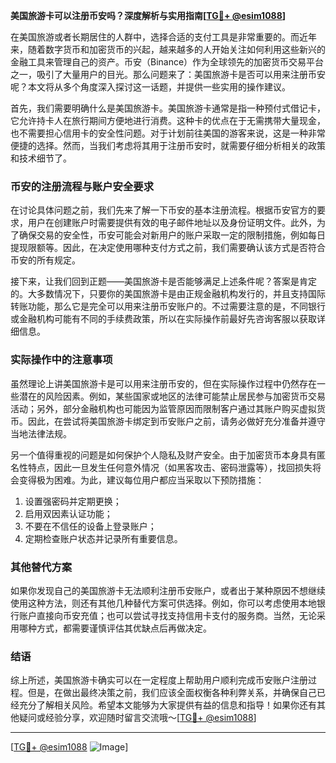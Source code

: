 **美国旅游卡可以注册币安吗？深度解析与实用指南[[TG💪+ @esim1088](https://t.me/s/esim1088)]**

在美国旅游或者长期居住的人群中，选择合适的支付工具是非常重要的。而近年来，随着数字货币和加密货币的兴起，越来越多的人开始关注如何利用这些新兴的金融工具来管理自己的资产。币安（Binance）作为全球领先的加密货币交易平台之一，吸引了大量用户的目光。那么问题来了：美国旅游卡是否可以用来注册币安呢？本文将从多个角度深入探讨这一话题，并提供一些实用的操作建议。

首先，我们需要明确什么是美国旅游卡。美国旅游卡通常是指一种预付式借记卡，它允许持卡人在旅行期间方便地进行消费。这种卡的优点在于无需携带大量现金，也不需要担心信用卡的安全性问题。对于计划前往美国的游客来说，这是一种非常便捷的选择。然而，当我们考虑将其用于注册币安时，就需要仔细分析相关的政策和技术细节了。

### 币安的注册流程与账户安全要求

在讨论具体问题之前，我们先来了解一下币安的基本注册流程。根据币安官方的要求，用户在创建账户时需要提供有效的电子邮件地址以及身份证明文件。此外，为了确保交易的安全性，币安可能会对新用户的账户采取一定的限制措施，例如每日提现限额等。因此，在决定使用哪种支付方式之前，我们需要确认该方式是否符合币安的所有规定。

接下来，让我们回到正题——美国旅游卡是否能够满足上述条件呢？答案是肯定的。大多数情况下，只要你的美国旅游卡是由正规金融机构发行的，并且支持国际转账功能，那么它是完全可以用来注册币安账户的。不过需要注意的是，不同银行或金融机构可能有不同的手续费政策，所以在实际操作前最好先咨询客服以获取详细信息。

### 实际操作中的注意事项

虽然理论上讲美国旅游卡是可以用来注册币安的，但在实际操作过程中仍然存在一些潜在的风险因素。例如，某些国家或地区的法律可能禁止居民参与加密货币交易活动；另外，部分金融机构也可能因为监管原因而限制客户通过其账户购买虚拟货币。因此，在尝试将美国旅游卡绑定到币安账户之前，请务必做好充分准备并遵守当地法律法规。

另一个值得重视的问题是如何保护个人隐私及财产安全。由于加密货币本身具有匿名性特点，因此一旦发生任何意外情况（如黑客攻击、密码泄露等），找回损失将会变得极为困难。为此，建议每位用户都应当采取以下预防措施：
1. 设置强密码并定期更换；
2. 启用双因素认证功能；
3. 不要在不信任的设备上登录账户；
4. 定期检查账户状态并记录所有重要信息。

### 其他替代方案

如果你发现自己的美国旅游卡无法顺利注册币安账户，或者出于某种原因不想继续使用这种方法，则还有其他几种替代方案可供选择。例如，你可以考虑使用本地银行账户直接向币安充值；也可以尝试寻找支持信用卡支付的服务商。当然，无论采用哪种方式，都需要谨慎评估其优缺点后再做决定。

### 结语

综上所述，美国旅游卡确实可以在一定程度上帮助用户顺利完成币安账户注册过程。但是，在做出最终决策之前，我们应该全面权衡各种利弊关系，并确保自己已经充分了解相关风险。希望本文能够为大家提供有益的信息和指导！如果你还有其他疑问或经验分享，欢迎随时留言交流哦～[[TG💪+ @esim1088](https://t.me/s/esim1088)]

---

[[TG💪+ @esim1088](https://t.me/s/esim1088) ![Image](https://i.postimg.cc/4NQfJmqS/Snipaste-2025-05-13-00-14-12.png)]